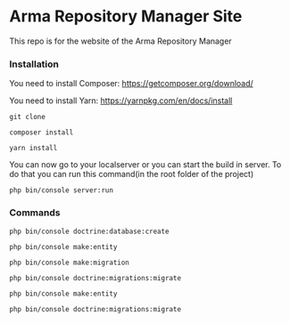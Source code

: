 # Arma Repository Manager Site
This repo is for the website of the Arma Repository Manager

### Installation

You need to install Composer: https://getcomposer.org/download/

You need to install Yarn: https://yarnpkg.com/en/docs/install

`git clone`

`composer install`

`yarn install`

You can now go to your localserver or you can start the build in server.
To do that you can run this command(in the root folder of the project)

`php bin/console server:run`

### Commands

`php bin/console doctrine:database:create`

`php bin/console make:entity`

`php bin/console make:migration`

`php bin/console doctrine:migrations:migrate`

`php bin/console make:entity`

`php bin/console doctrine:migrations:migrate`